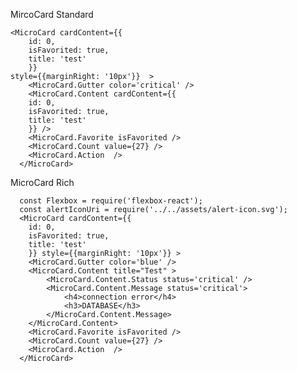 MircoCard Standard

    <MicroCard cardContent={{
        id: 0,
        isFavorited: true,
        title: 'test'
        }}
    style={{marginRight: '10px'}}  >
        <MicroCard.Gutter color='critical' />
        <MicroCard.Content cardContent={{
        id: 0,
        isFavorited: true,
        title: 'test'
        }} />
        <MicroCard.Favorite isFavorited />
        <MicroCard.Count value={27} />
        <MicroCard.Action  />
      </MicroCard>

MicroCard Rich

      const Flexbox = require('flexbox-react');
      const alertIconUri = require('../../assets/alert-icon.svg');
      <MicroCard cardContent={{
        id: 0,
        isFavorited: true,
        title: 'test'
        }} style={{marginRight: '10px'}} >
        <MicroCard.Gutter color='blue' />
        <MicroCard.Content title="Test" >
            <MicroCard.Content.Status status='critical' />
            <MicroCard.Content.Message status='critical'>
                <h4>connection error</h4>
                <h3>DATABASE</h3>
            </MicroCard.Content.Message>
        </MicroCard.Content>
        <MicroCard.Favorite isFavorited />
        <MicroCard.Count value={27} />
        <MicroCard.Action  />
      </MicroCard>
